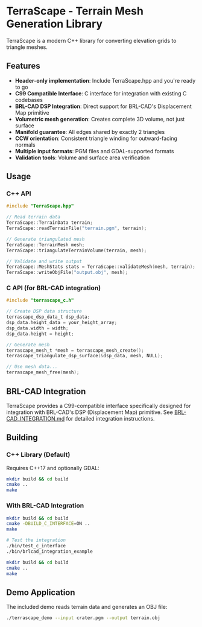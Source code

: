 # TerraScape - Terrain Mesh Generation Library

TerraScape is a modern C++ library for converting elevation grids to triangle meshes.

## Features

- **Header-only implementation**: Include TerraScape.hpp and you're ready to go
- **C99 Compatible Interface**: C interface for integration with existing C codebases
- **BRL-CAD DSP Integration**: Direct support for BRL-CAD's Displacement Map primitive
- **Volumetric mesh generation**: Creates complete 3D volume, not just surface
- **Manifold guarantee**: All edges shared by exactly 2 triangles
- **CCW orientation**: Consistent triangle winding for outward-facing normals
- **Multiple input formats**: PGM files and GDAL-supported formats
- **Validation tools**: Volume and surface area verification

## Usage

### C++ API
```cpp
#include "TerraScape.hpp"

// Read terrain data
TerraScape::TerrainData terrain;
TerraScape::readTerrainFile("terrain.pgm", terrain);

// Generate triangulated mesh
TerraScape::TerrainMesh mesh;
TerraScape::triangulateTerrainVolume(terrain, mesh);

// Validate and write output
TerraScape::MeshStats stats = TerraScape::validateMesh(mesh, terrain);
TerraScape::writeObjFile("output.obj", mesh);
```

### C API (for BRL-CAD integration)
```c
#include "terrascape_c.h"

// Create DSP data structure
terrascape_dsp_data_t dsp_data;
dsp_data.height_data = your_height_array;
dsp_data.width = width;
dsp_data.height = height;

// Generate mesh
terrascape_mesh_t *mesh = terrascape_mesh_create();
terrascape_triangulate_dsp_surface(&dsp_data, mesh, NULL);

// Use mesh data...
terrascape_mesh_free(mesh);
```

## BRL-CAD Integration

TerraScape provides a C99-compatible interface specifically designed for integration with BRL-CAD's DSP (Displacement Map) primitive. See [BRL-CAD_INTEGRATION.md](BRL-CAD_INTEGRATION.md) for detailed integration instructions.

## Building

### C++ Library (Default)
Requires C++17 and optionally GDAL:

```bash
mkdir build && cd build
cmake ..
make
```

### With BRL-CAD Integration
```bash
mkdir build && cd build
cmake -DBUILD_C_INTERFACE=ON ..
make

# Test the integration
./bin/test_c_interface
./bin/brlcad_integration_example
```

```bash
mkdir build && cd build
cmake ..
make
```

## Demo Application

The included demo reads terrain data and generates an OBJ file:

```bash
./terrascape_demo --input crater.pgm --output terrain.obj
```

